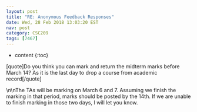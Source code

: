 ```yaml
---
layout: post
title: "RE: Anonymous Feedback Responses"
date: Wed, 28 Feb 2018 13:03:20 EST
nav: post
category: CSC209
tags: [7467]
---
```


* content
{:toc}

[quote]Do you think you can mark and return the midterm marks before March 14? As it is the last day to drop a course from academic record[/quote]
<!-- more -->
<p>\n\nThe TAs will be marking on March 6 and 7. Assuming we finish the marking in that period, marks should be posted by the 14th. If we are unable to finish marking in those two days, I will let you know.</p>
